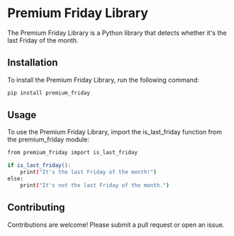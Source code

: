# Premium Friday Library

The Premium Friday Library is a Python library that detects whether it's the last Friday of the month.

## Installation

To install the Premium Friday Library, run the following command:

```sh
pip install premium_friday
```
## Usage
To use the Premium Friday Library, import the is_last_friday function from the premium_friday module:

```sh
from premium_friday import is_last_friday

if is_last_friday():
    print("It's the last Friday of the month!")
else:
    print("It's not the last Friday of the month.")
```

## Contributing

Contributions are welcome! Please submit a pull request or open an issue.

